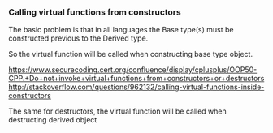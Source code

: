 ### Calling virtual functions from constructors

The basic problem is that in all languages the Base type(s) must be constructed previous to the Derived type.

So the virtual function will be called when constructing base type object.

https://www.securecoding.cert.org/confluence/display/cplusplus/OOP50-CPP.+Do+not+invoke+virtual+functions+from+constructors+or+destructors
http://stackoverflow.com/questions/962132/calling-virtual-functions-inside-constructors

The same for destructors, the virtual function will be called when destructing derived object